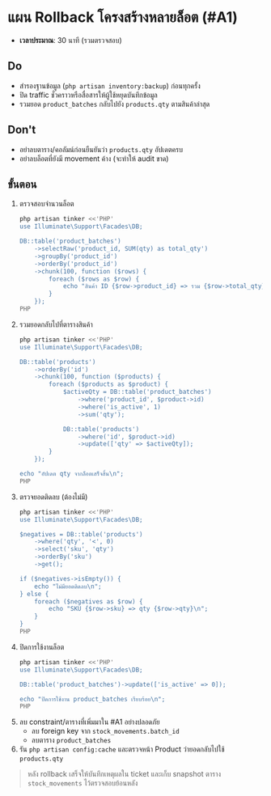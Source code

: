 # แผน Rollback โครงสร้างหลายล็อต (#A1)

- **เวลาประมาณ**: 30 นาที (รวมตรวจสอบ)

## Do
- สำรองฐานข้อมูล (`php artisan inventory:backup`) ก่อนทุกครั้ง
- ปิด traffic ชั่วคราวหรือสื่อสารให้ผู้ใช้หยุดบันทึกข้อมูล
- รวมยอด `product_batches` กลับไปยัง `products.qty` ตามสินค้าล่าสุด

## Don't
- อย่าลบตาราง/คอลัมน์ก่อนยืนยันว่า `products.qty` อัปเดตครบ
- อย่าลบล็อตที่ยังมี movement ค้าง (จะทำให้ audit ขาด)

## ขั้นตอน
1. ตรวจสอบจำนวนล็อต
   ```bash
   php artisan tinker <<'PHP'
   use Illuminate\Support\Facades\DB;

   DB::table('product_batches')
       ->selectRaw('product_id, SUM(qty) as total_qty')
       ->groupBy('product_id')
       ->orderBy('product_id')
       ->chunk(100, function ($rows) {
           foreach ($rows as $row) {
               echo "สินค้า ID {$row->product_id} => รวม {$row->total_qty}\n";
           }
       });
   PHP
   ```
2. รวมยอดกลับไปที่ตารางสินค้า
   ```bash
   php artisan tinker <<'PHP'
   use Illuminate\Support\Facades\DB;

   DB::table('products')
       ->orderBy('id')
       ->chunk(100, function ($products) {
           foreach ($products as $product) {
               $activeQty = DB::table('product_batches')
                   ->where('product_id', $product->id)
                   ->where('is_active', 1)
                   ->sum('qty');

               DB::table('products')
                   ->where('id', $product->id)
                   ->update(['qty' => $activeQty]);
           }
       });

   echo "อัปเดต qty จากล็อตเสร็จสิ้น\n";
   PHP
   ```
3. ตรวจยอดติดลบ (ต้องไม่มี)
   ```bash
   php artisan tinker <<'PHP'
   use Illuminate\Support\Facades\DB;

   $negatives = DB::table('products')
       ->where('qty', '<', 0)
       ->select('sku', 'qty')
       ->orderBy('sku')
       ->get();

   if ($negatives->isEmpty()) {
       echo "ไม่มียอดติดลบ\n";
   } else {
       foreach ($negatives as $row) {
           echo "SKU {$row->sku} => qty {$row->qty}\n";
       }
   }
   PHP
   ```
4. ปิดการใช้งานล็อต
   ```bash
   php artisan tinker <<'PHP'
   use Illuminate\Support\Facades\DB;

   DB::table('product_batches')->update(['is_active' => 0]);

   echo "ปิดการใช้งาน product_batches เรียบร้อย\n";
   PHP
   ```
5. ลบ constraint/ตารางที่เพิ่มมาใน #A1 อย่างปลอดภัย
   - ลบ foreign key จาก `stock_movements.batch_id`
   - ลบตาราง `product_batches`
6. รัน `php artisan config:cache` และตรวจหน้า Product ว่ายอดกลับไปใช้ `products.qty`

> หลัง rollback เสร็จให้บันทึกเหตุผลใน ticket และเก็บ snapshot ตาราง `stock_movements` ไว้ตรวจสอบย้อนหลัง
